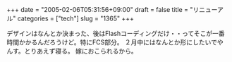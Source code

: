 +++
date = "2005-02-06T05:31:56+09:00"
draft = false
title = "リニューアル"
categories = ["tech"]
slug = "1365"
+++

デザインはなんとか決まった、後はFlashコーディングだけ・・ってそこが一番時間かかるんだろうけど。特にFCS部分。
２月中にはなんとか形にしたいでやんす。とりあえず寝る。
嫁におこられるから。
